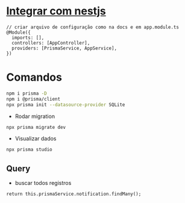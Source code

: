 # [Integrar com nestjs](https://docs.nestjs.com/recipes/prisma)
```tsx
// criar arquivo de configuração como na docs e em app.module.ts
@Module({
  imports: [],
  controllers: [AppController],
  providers: [PrismaService, AppService],
})
```
# Comandos
```sh
npm i prisma -D
npm i @prisma/client
npx prisma init --datasource-provider SQLite
```

- Rodar migration
```sh
npx prisma migrate dev
```

- Visualizar dados
```sh
npx prisma studio
```

## Query
- buscar todos registros
```tsx
return this.prismaService.notification.findMany();
```